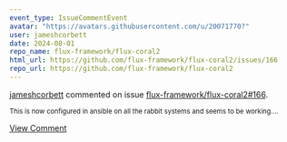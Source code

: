 ```yaml
---
event_type: IssueCommentEvent
avatar: "https://avatars.githubusercontent.com/u/20071770?"
user: jameshcorbett
date: 2024-08-01
repo_name: flux-framework/flux-coral2
html_url: https://github.com/flux-framework/flux-coral2/issues/166
repo_url: https://github.com/flux-framework/flux-coral2
---
```


<a href='https://github.com/jameshcorbett' target='_blank'>jameshcorbett</a> commented on issue <a href='https://github.com/flux-framework/flux-coral2/issues/166' target='_blank'>flux-framework/flux-coral2#166</a>.

<small>This is now configured in ansible on all the rabbit systems and seems to be working....</small>

<a href='https://github.com/flux-framework/flux-coral2/issues/166' target='_blank'>View Comment</a>